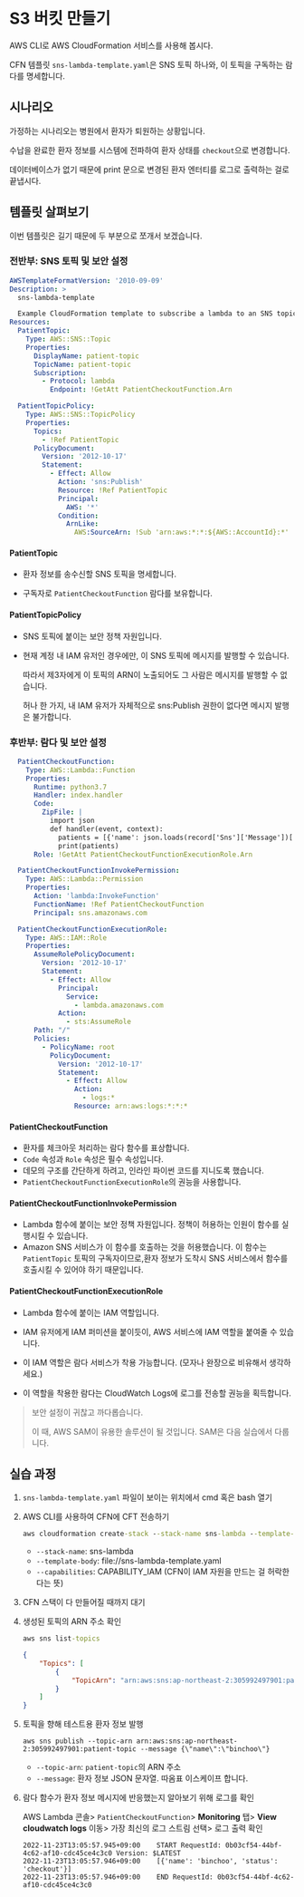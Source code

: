 # S3 버킷 만들기

AWS CLI로 AWS CloudFormation 서비스를 사용해 봅시다.

CFN 템플릿 `sns-lambda-template.yaml`은 SNS 토픽 하나와, 이 토픽을 구독하는 람다를 명세합니다.

## 시나리오

가정하는 시나리오는 병원에서 환자가 퇴원하는 상황입니다. 

수납을 완료한 환자 정보를 시스템에 전파하여 환자 상태를 `checkout`으로 변경합니다.

데이터베이스가 없기 때문에 print 문으로 변경된 환자 엔터티를 로그로 출력하는 걸로 끝냅시다.

## 템플릿 살펴보기

이번 템플릿은 길기 때문에 두 부분으로 쪼개서 보겠습니다.

### 전반부: SNS 토픽 및 보안 설정

```yaml
AWSTemplateFormatVersion: '2010-09-09'
Description: >
  sns-lambda-template

  Example CloudFormation template to subscribe a lambda to an SNS topic.
Resources:
  PatientTopic:
    Type: AWS::SNS::Topic
    Properties:
      DisplayName: patient-topic
      TopicName: patient-topic
      Subscription:
        - Protocol: lambda
          Endpoint: !GetAtt PatientCheckoutFunction.Arn

  PatientTopicPolicy:
    Type: AWS::SNS::TopicPolicy
    Properties:
      Topics:
        - !Ref PatientTopic
      PolicyDocument:
        Version: '2012-10-17'
        Statement:
          - Effect: Allow
            Action: 'sns:Publish'
            Resource: !Ref PatientTopic
            Principal:
              AWS: '*'
            Condition:
              ArnLike:
                AWS:SourceArn: !Sub 'arn:aws:*:*:${AWS::AccountId}:*'
```

#### PatientTopic

- 환자 정보를 송수신할 SNS 토픽을 명세합니다. 

- 구독자로 `PatientCheckoutFunction` 람다를 보유합니다.

#### PatientTopicPolicy

- SNS 토픽에 붙이는 보안 정책 자원입니다.

- 현재 계정 내 IAM 유저인 경우에만, 이 SNS 토픽에 메시지를 발행할 수 있습니다.

  따라서 제3자에게 이 토픽의 ARN이 노출되어도 그 사람은 메시지를 발행할 수 없습니다.

  허나 한 가지, 내 IAM 유저가 자체적으로 sns:Publish 권한이 없다면 메시지 발행은 불가합니다.

### 후반부: 람다 및 보안 설정

```yaml
  PatientCheckoutFunction:
    Type: AWS::Lambda::Function
    Properties:
      Runtime: python3.7
      Handler: index.handler
      Code:
        ZipFile: |
          import json
          def handler(event, context):
            patients = [{'name': json.loads(record['Sns']['Message'])['name'], 'status': 'checkout'} for record in event['Records']]
            print(patients)
      Role: !GetAtt PatientCheckoutFunctionExecutionRole.Arn

  PatientCheckoutFunctionInvokePermission:
    Type: AWS::Lambda::Permission
    Properties:
      Action: 'lambda:InvokeFunction'
      FunctionName: !Ref PatientCheckoutFunction
      Principal: sns.amazonaws.com

  PatientCheckoutFunctionExecutionRole:
    Type: AWS::IAM::Role
    Properties:
      AssumeRolePolicyDocument:
        Version: '2012-10-17'
        Statement:
          - Effect: Allow
            Principal:
              Service:
                - lambda.amazonaws.com
            Action:
              - sts:AssumeRole
      Path: "/"
      Policies:
        - PolicyName: root
          PolicyDocument:
            Version: '2012-10-17'
            Statement:
              - Effect: Allow
                Action:
                  - logs:*
                Resource: arn:aws:logs:*:*:*
```

#### PatientCheckoutFunction

- 환자를 체크아웃 처리하는 람다 함수를 표상합니다.
- `Code` 속성과 `Role` 속성은 필수 속성입니다.
- 데모의 구조를 간단하게 하려고, 인라인 파이썬 코드를 지니도록 했습니다.
-  `PatientCheckoutFunctionExecutionRole`의 권능을 사용합니다.

#### PatientCheckoutFunctionInvokePermission

- Lambda 함수에 붙이는 보안 정책 자원입니다. 정책이 허용하는 인원이 함수를 실행시킬 수 있습니다.
- Amazon SNS 서비스가 이 함수를 호출하는 것을 허용했습니다.  이 함수는 `PatientTopic` 토픽의 구독자이므로,환자 정보가 도착시 SNS 서비스에서 함수를 호출시킬 수 있어야 하기 때문입니다.

#### PatientCheckoutFunctionExecutionRole

- Lambda 함수에 붙이는 IAM 역할입니다. 

- IAM 유저에게 IAM 퍼미션을 붙이듯이, AWS 서비스에 IAM 역할을 붙여줄 수 있습니다. 

- 이 IAM 역할은 람다 서비스가 착용 가능합니다. (모자나 완장으로 비유해서 생각하세요.)

- 이 역할을 착용한 람다는 CloudWatch Logs에 로그를 전송할 권능을 획득합니다.

  

> 보안 설정이 귀찮고 까다롭습니다. 
>
> 이 때, AWS SAM이 유용한 솔루션이 될 것입니다. SAM은 다음 실습에서 다룹니다. 

## 실습 과정

1. `sns-lambda-template.yaml` 파일이 보이는 위치에서 cmd 혹은 bash 열기

2. AWS CLI를 사용하여 CFN에 CFT 전송하기

   ```cmd
   aws cloudformation create-stack --stack-name sns-lambda --template-body file://sns-lambda-template.yaml --capabilities CAPABILITY_IAM
   ```

   - `--stack-name`: sns-lambda
   - `--template-body`: file://sns-lambda-template.yaml
   - `--capabilities`: CAPABILITY_IAM (CFN이 IAM 자원을 만드는 걸 허락한다는 뜻)

3. CFN 스택이 다 만들어질 때까지 대기

4. 생성된 토픽의 ARN 주소 확인

   ```cmd
   aws sns list-topics
   ```

   ```json
   {
       "Topics": [
           {
               "TopicArn": "arn:aws:sns:ap-northeast-2:305992497901:patient-topic"
           }
       ]
   }
   ```

5. 토픽을 향해 테스트용 환자 정보 발행

   ```
   aws sns publish --topic-arn arn:aws:sns:ap-northeast-2:305992497901:patient-topic --message {\"name\":\"binchoo\"}
   ```

   - `--topic-arn`: `patient-topic`의 ARN 주소
   - `--message`: 환자 정보 JSON 문자열. 따옴표 이스케이프 합니다.

6. 람다 함수가 환자 정보 메시지에 반응했는지 알아보기 위해 로그를 확인

   AWS Lambda 콘솔> `PatientCheckoutFunction`> **Monitoring** 탭> **View cloudwatch logs** 이동> 가장 최신의 로그 스트림 선택> 로그 출력 확인

   ```
   2022-11-23T13:05:57.945+09:00	START RequestId: 0b03cf54-44bf-4c62-af10-cdc45ce4c3c0 Version: $LATEST
   2022-11-23T13:05:57.946+09:00	[{'name': 'binchoo', 'status': 'checkout'}]
   2022-11-23T13:05:57.946+09:00	END RequestId: 0b03cf54-44bf-4c62-af10-cdc45ce4c3c0
   ```

